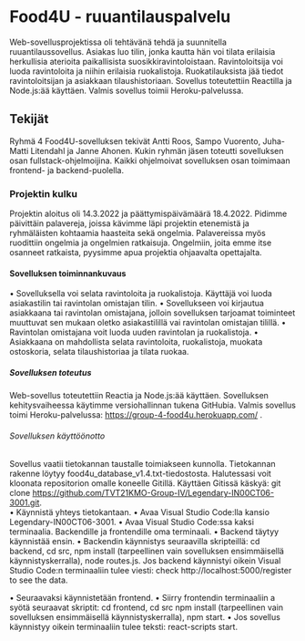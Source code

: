 # Food4U - ruuantilauspalvelu
Web-sovellusprojektissa oli tehtävänä tehdä ja suunnitella ruuantilaussovellus. Asiakas luo tilin, jonka kautta hän voi tilata erilaisia herkullisia aterioita paikallisista suosikkiravintoloistaan. Ravintoloitsija voi luoda ravintoloita ja niihin erilaisia ruokalistoja. Ruokatilauksista jää tiedot ravintoloitsijan ja asiakkaan tilaushistoriaan. Sovellus toteutettiin Reactilla ja Node.js:ää käyttäen. Valmis sovellus toimii Heroku-palvelussa. 

## Tekijät
Ryhmä 4 Food4U-sovelluksen tekivät Antti Roos, Sampo Vuorento, Juha-Matti Litendahl ja Janne Ahonen. Kukin ryhmän jäsen toteutti sovelluksen osan fullstack-ohjelmoijina. Kaikki ohjelmoivat sovelluksen osan toimimaan frontend- ja backend-puolella. 

### Projektin kulku
Projektin aloitus oli 14.3.2022 ja päättymispäivämäärä 18.4.2022. Pidimme päivittäin palavereja, joissa kävimme läpi projektin etenemistä ja ryhmäläisten kohtaamia haasteita sekä ongelmia. Palavereissa myös ruodittiin ongelmia ja ongelmien ratkaisuja. Ongelmiin, joita emme itse osanneet ratkaista, pyysimme apua projektia ohjaavalta opettajalta.

#### Sovelluksen toiminnankuvaus
•	Sovelluksella voi selata ravintoloita ja ruokalistoja. Käyttäjä voi luoda asiakastilin tai ravintolan omistajan tilin.
•	Sovellukseen voi kirjautua asiakkaana tai ravintolan omistajana, jolloin sovelluksen tarjoamat toiminteet muuttuvat sen mukaan oletko asiakastilillä vai ravintolan omistajan tilillä.
•	Ravintolan omistajana voit luoda uuden ravintolan ja ruokalistoja. 
•	Asiakkaana on mahdollista selata ravintoloita, ruokalistoja, muokata ostoskoria, selata tilaushistoriaa ja tilata ruokaa.

##### Sovelluksen toteutus 
Web-sovellus toteutettiin Reactia ja Node.js:ää käyttäen. Sovelluksen kehitysvaiheessa käytimme versiohallinnan tukena GitHubia. Valmis sovellus toimi Heroku-palvelussa: https://group-4-food4u.herokuapp.com/ .

###### Sovelluksen käyttöönotto
Sovellus vaatii tietokannan taustalle toimiakseen kunnolla. Tietokannan rakenne löytyy food4u_database_v1.4.txt-tiedostosta.
Halutessasi voit kloonata repositorion omalle koneelle Gitillä.  Käyttäen Gitissä käskyä: git clone https://github.com/TVT21KMO-Group-IV/Legendary-IN00CT06-3001.git.  
•	Käynnistä yhteys tietokantaan.
•	Avaa Visual Studio Code:lla kansio Legendary-IN00CT06-3001.
•	Avaa Visual Studio Code:ssa kaksi terminaalia. Backendille ja frontendille oma terminaali.
•	Backend täytyy käynnistää ensin.
•	Backendin käynnistys seuraavilla skripteillä: cd backend, cd src, npm install (tarpeellinen vain sovelluksen ensimmäisellä käynnistyskerralla), node routes.js.
Jos backend käynnistyi oikein Visual Studio Code:n terminaaliin tulee viesti: check http://localhost:5000/register to see the data. 

•	Seuraavaksi käynnistetään frontend.
•	Siirry frontendin terminaaliin a syötä seuraavat skriptit: cd frontend, cd src npm install (tarpeellinen vain sovelluksen ensimmäisellä käynnistyskerralla), npm start.
•	Jos sovellus käynnistyy oikein terminaaliin tulee teksti: react-scripts start.

 


